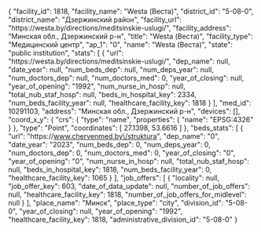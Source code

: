 {
    "facility_id": 1818,
    "facility_name": "Westa (Веста)",
    "district_id": "5-08-0",
    "district_name": "Дзержинский район",
    "facility_url": "https:\/\/westa.by\/directions\/meditsinskie-uslugi\/",
    "facility_address": "Минская обл., Дзержинский р-н",
    "title": "Westa (Веста)",
    "facility_type": "Медицинский центр",
    "ap_1": "0",
    "name": "Westa (Веста)",
    "state": "public institution",
    "stats": [
        {
            "url": "https:\/\/westa.by\/directions\/meditsinskie-uslugi\/",
            "dep_name": null,
            "date_year": null,
            "num_beds_dep": null,
            "num_deps_year": null,
            "num_doctors_dep": null,
            "num_doctors_med": 0,
            "year_of_closing": null,
            "year_of_opening": "1992",
            "num_nurse_in_hosp": null,
            "total_nub_staf_hosp": null,
            "beds_in_hospital_key": 2334,
            "num_beds_facility_year": null,
            "healthcare_facility_key": 1818
        }
    ],
    "med_id": 10291103,
    "address": "Минская обл., Дзержинский р-н",
    "devices": [],
    "coord_x_y": {
        "crs": {
            "type": "name",
            "properties": {
                "name": "EPSG:4326"
            }
        },
        "type": "Point",
        "coordinates": [
            27.1398,
            53.6616
        ]
    },
    "beds_stats": [
        {
            "url": "https:\/\/www.chervenmed.by\/struktura",
            "dep_name": "0",
            "date_year": "2023",
            "num_beds_dep": 0,
            "num_deps_year": 0,
            "num_doctors_dep": 0,
            "num_doctors_med": 0,
            "year_of_closing": "0",
            "year_of_opening": "0",
            "num_nurse_in_hosp": null,
            "total_nub_staf_hosp": null,
            "beds_in_hospital_key": 1818,
            "num_beds_facility_year": 0,
            "healthcare_facility_key": 1065
        }
    ],
    "job_offers": [
        {
            "locality": null,
            "job_offer_key": 603,
            "date_of_data_update": null,
            "number_of_job_offers": null,
            "healthcare_facility_key": 1818,
            "number_of_job_offers_for_midlevel": null
        }
    ],
    "place_name": "Минск",
    "place_type": "city",
    "division_id": "5-08-0",
    "year_of_closing": null,
    "year_of_opening": "1992",
    "healthcare_facility_key": 1818,
    "administrative_division_id": "5-08-0"
}